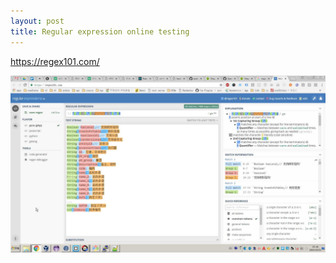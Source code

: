 ```yaml
---
layout: post
title: Regular expression online testing
---
```


https://regex101.com/

![Regex101](/attachments/image-001-1477039473.jpg)
